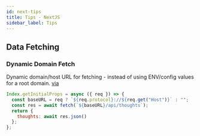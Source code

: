 ```yaml
---
id: next-tips
title: Tips - NextJS
sidebar_label: Tips
---
```


## Data Fetching

### Dynamic Domain Fetch

Dynamic domain/host URL for fetching - instead of using ENV/config values for a root domain. [via](https://auth0.com/blog/next-js-authentication-tutorial/)

```js
Index.getInitialProps = async ({ req }) => {
  const baseURL = req ? `${req.protocol}://${req.get("Host")}` : "";
  const res = await fetch(`${baseURL}/api/thoughts`);
  return {
    thoughts: await res.json()
  };
};
```
